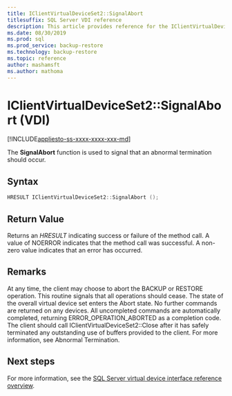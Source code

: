 ```yaml
---
title: IClientVirtualDeviceSet2::SignalAbort
titlesuffix: SQL Server VDI reference
description: This article provides reference for the IClientVirtualDeviceSet2::SignalAbort command.
ms.date: 08/30/2019
ms.prod: sql
ms.prod_service: backup-restore
ms.technology: backup-restore
ms.topic: reference
author: mashamsft
ms.author: mathoma
---
```


# IClientVirtualDeviceSet2::SignalAbort (VDI)

[!INCLUDE[appliesto-ss-xxxx-xxxx-xxx-md](../../../includes/applies-to-version/sqlserver.md)]

The **SignalAbort** function is used to signal that an abnormal termination should occur.

## Syntax

```c
HRESULT IClientVirtualDeviceSet2::SignalAbort ();
```

## Return Value

Returns an *HRESULT* indicating success or failure of the method call. A value of NOERROR indicates that the method call was successful. A non-zero value indicates that an error has occurred.

## Remarks

At any time, the client may choose to abort the BACKUP or RESTORE operation. This routine signals that all operations should cease. The state of the overall virtual device set enters the Abort state. No further commands are returned on any devices. All uncompleted commands are automatically completed, returning ERROR_OPERATION_ABORTED as a completion code. The client should call IClientVirtualDeviceSet2::Close after it has safely terminated any outstanding use of buffers provided to the client. For more information, see Abnormal Termination.

## Next steps

For more information, see the [SQL Server virtual device interface reference overview](reference-virtual-device-interface.md).